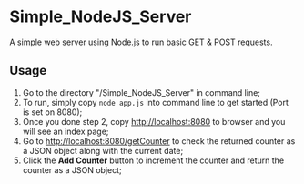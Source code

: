 # Simple_NodeJS_Server
A simple web server using Node.js to run basic GET &amp; POST requests.

## Usage
1. Go to the directory "/Simple_NodeJS_Server" in command line;
2. To run, simply copy ``` node app.js ``` into command line to get started (Port is set on 8080);
3. Once you done step 2, copy [http://localhost:8080](http://localhost:8080) to browser and you will see an index page;
4. Go to [http://localhost:8080/getCounter](http://localhost:8080/getCounter) to check the returned counter as a JSON object along with the current date;
5. Click the **Add Counter** button to increment the counter and return the counter as a JSON object;
